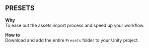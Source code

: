 ## PRESETS
**Why**<br>
To ease out the assets import process and speed up your workflow.

**How to**<br>
Download and add the entire `Presets` folder to your Unity project.